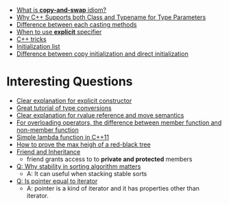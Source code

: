 * [What is **copy-and-swap** idiom?](https://stackoverflow.com/questions/3279543/what-is-the-copy-and-swap-idiom)
* [Why C++ Supports both Class and Typename for Type Parameters](https://web.archive.org/web/20060619131004/http://blogs.msdn.com/slippman/archive/2004/08/11/212768.aspx)
* [Difference between each casting methods](https://stackoverflow.com/questions/28002/regular-cast-vs-static-cast-vs-dynamic-cast)
* [When to use **explicit** specifier](http://www.cplusplus.com/forum/general/168292/)
* [C++ tricks](http://codeforces.com/blog/entry/15643)
* [Initialization list](https://stackoverflow.com/questions/2785612/c-what-does-the-colon-after-a-constructor-mean)
* [Difference between copy initialization and direct initialization](https://stackoverflow.com/questions/1051379/is-there-a-difference-in-c-between-copy-initialization-and-direct-initializati)

# Interesting Questions

* [Clear explanation for explicit constructor](https://weblogs.asp.net/kennykerr/Explicit-Constructors)
* [Great tutorial of type conversions](http://www.cplusplus.com/doc/tutorial/typecasting/)
* [Clear explanation for rvalue reference and move semantics](https://www.cprogramming.com/c++11/rvalue-references-and-move-semantics-in-c++11.html)
* [For overloading operators, the difference between member function and non-member function](https://stackoverflow.com/questions/4622330/operator-overloading-member-function-vs-non-member-function)
* [Simple lambda function in C++11](https://en.wikipedia.org/wiki/Anonymous_function#C.2B.2B)
* [How to prove the max heigh of a red-black tree](http://doctrina.org/maximum-height-of-red-black-tree.html)
* [Friend and Inheritance](http://www.cplusplus.com/doc/tutorial/inheritance/)
  * friend grants access to to **private and protected** members
* [Q: Why stability in sorting algorithm matters](https://stackoverflow.com/questions/1517793/what-is-stability-in-sorting-algorithms-and-why-is-it-important)
  * A: It can useful when stacking stable sorts
* [Q: Is pointer equal to iterator](https://stackoverflow.com/questions/30950285/iterator-pointer-or-what-is-it)
  * A: pointer is a kind of iterator and it has properties other than iterator.



